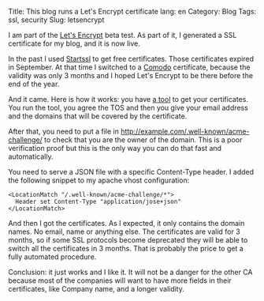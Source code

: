 Title: This blog runs a Let's Encrypt certificate
lang: en
Category: Blog
Tags: ssl, security
Slug: letsencrypt

I am part of the [Let's Encrypt](https://letsencrypt.org) beta test. As part of it,
I generated a SSL certificate for my blog, and it is now live.

In the past I used [Startssl](https://cert.startcom.org/) to get free certificates.
Those certificates expired in September. At that time I switched to a [Comodo](https://comodo.com)
certificate, because the validity was only 3 months and I hoped Let's Encrypt to
be there before the end of the year.

And it came. Here is how it works: you have [a tool](https://github.com/letsencrypt/letsencrypt)
to get your certificates. You run the tool, you agree the TOS and then you give
your email address and the domains that will be covered by the certificate.

After that, you need to put a file in http://example.com/.well-known/acme-challenge/
to check that you are the owner of the domain. This is a poor verification proof
but this is the only way you can do that fast and automatically.

You need to serve a JSON file with a specific Content-Type header. I added the following
snippet to my apache vhost configuration:

```
<LocationMatch "/.well-known/acme-challenge/*">
  Header set Content-Type "application/jose+json"
</LocationMatch>
```

And then I got the certificates. As I expected, it only contains the domain names.
No email, name or anything else. The certificates are valid for 3 months, so if
some SSL protocols become deprecated they will be able to switch all the certificates
in 3 months. That is probably the price to get a fully automated procedure.

Conclusion: it just works and I like it. It will not be a danger for the other CA
because most of the companies will want to have more fields in their certificates,
like Company name, and a longer validity.

